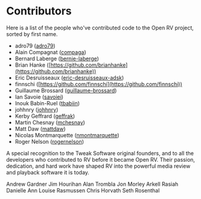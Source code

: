 # Contributors

Here is a list of the people who've contributed code to the Open RV project, sorted by first name. 

* adro79 ([adro79](https://github.com/adro79))
* Alain Compagnat ([compaga](https://github.com/compaga))
* Bernard Laberge ([bernie-laberge](https://github.com/bernie-laberge))
* Brian Hanke ([https://github.com/brianhanke](https://github.com/brianhanke))
* Eric Desruisseaux ([eric-desruisseaux-adsk](https://github.com/eric-desruisseaux-adsk))
* finnschi ([https://github.com/finnschi](https://github.com/finnschi))
* Guillaume Brossard ([guillaume-brossard](https://github.com/guillaume-brossard))
* Ian Savoie ([savoiei](https://github.com/savoiei))
* Inouk Babin-Ruel ([tbabiin](https://github.com/tbabiin))
* johhnry ([johhnry](https://github.com/johhnry))
* Kerby Geffrard ([geffrak](https://github.com/geffrak))
* Martin Chesnay ([mchesnay](https://github.com/mchesnay))
* Matt Daw ([mattdaw](https://github.com/mattdaw))
* Nicolas Montmarquette ([nmontmarquette](https://github.com/nmontmarquette))
* Roger Nelson ([rogernelson](https://github.com/rogernelson))

A special recognition to the Tweak Software original founders, and to all the developers who contributed to RV before it became Open RV. Their passion, dedication, and hard work have shaped RV into the powerful media review and playback software it is today.

Andrew Gardner
Jim Hourihan
Alan Trombla
Jon Morley
Arkell Rasiah
Danielle Ann
Louise Rasmussen
Chris Horvath
Seth Rosenthal
